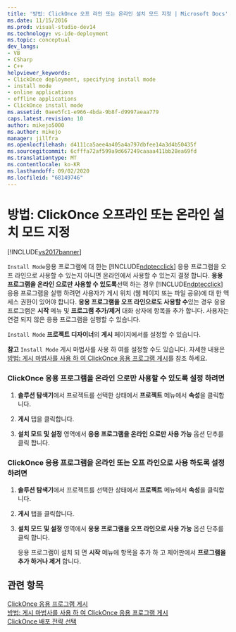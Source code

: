 ```yaml
---
title: '방법: ClickOnce 오프 라인 또는 온라인 설치 모드 지정 | Microsoft Docs'
ms.date: 11/15/2016
ms.prod: visual-studio-dev14
ms.technology: vs-ide-deployment
ms.topic: conceptual
dev_langs:
- VB
- CSharp
- C++
helpviewer_keywords:
- ClickOnce deployment, specifying install mode
- install mode
- online applications
- offline applications
- ClickOnce install mode
ms.assetid: 0aee5fc1-e966-4bda-9b8f-d9997aeaa779
caps.latest.revision: 10
author: mikejo5000
ms.author: mikejo
manager: jillfra
ms.openlocfilehash: d4111ca5aee4a405a4a797dbfee14a3d4b50435f
ms.sourcegitcommit: 6cfffa72af599a9d667249caaaa411bb28ea69fd
ms.translationtype: MT
ms.contentlocale: ko-KR
ms.lasthandoff: 09/02/2020
ms.locfileid: "68149746"
---
```

# <a name="how-to-specify-the-clickonce-offline-or-online-install-mode"></a>방법: ClickOnce 오프라인 또는 온라인 설치 모드 지정
[!INCLUDE[vs2017banner](../includes/vs2017banner.md)]

`Install Mode`응용 프로그램에 대 한는 [!INCLUDE[ndptecclick](../includes/ndptecclick-md.md)] 응용 프로그램을 오프 라인으로 사용할 수 있는지 아니면 온라인에서 사용할 수 있는지 결정 합니다. **응용 프로그램을 온라인 으로만 사용할 수 있도록**선택 하는 경우 [!INCLUDE[ndptecclick](../includes/ndptecclick-md.md)] 응용 프로그램을 실행 하려면 사용자가 게시 위치 (웹 페이지 또는 파일 공유)에 대 한 액세스 권한이 있어야 합니다. **응용 프로그램을 오프 라인으로도 사용할 수**있는 경우 응용 프로그램은 **시작** 메뉴 및 **프로그램 추가/제거** 대화 상자에 항목을 추가 합니다. 사용자는 연결 되지 않은 응용 프로그램을 실행할 수 있습니다.  
  
 `Install Mode` **프로젝트 디자이너**의 **게시** 페이지에서를 설정할 수 있습니다.  
  
 **참고** `Install Mode` 게시 마법사를 사용 하 여를 설정할 수도 있습니다. 자세한 내용은 [방법: 게시 마법사를 사용 하 여 ClickOnce 응용 프로그램 게시](../deployment/how-to-publish-a-clickonce-application-using-the-publish-wizard.md)를 참조 하세요.  
  
### <a name="to-make-a-clickonce-application-available-online-only"></a>ClickOnce 응용 프로그램을 온라인 으로만 사용할 수 있도록 설정 하려면  
  
1. **솔루션 탐색기**에서 프로젝트를 선택한 상태에서 **프로젝트** 메뉴에서 **속성**을 클릭합니다.  
  
2. **게시** 탭을 클릭합니다.  
  
3. **설치 모드 및 설정** 영역에서 **응용 프로그램을 온라인 으로만 사용 가능** 옵션 단추를 클릭 합니다.  
  
### <a name="to-make-a-clickonce-application-available-online-or-offline"></a>ClickOnce 응용 프로그램을 온라인 또는 오프 라인으로 사용 하도록 설정 하려면  
  
1. **솔루션 탐색기**에서 프로젝트를 선택한 상태에서 **프로젝트** 메뉴에서 **속성**을 클릭합니다.  
  
2. **게시** 탭을 클릭합니다.  
  
3. **설치 모드 및 설정** 영역에서 **응용 프로그램을 오프 라인으로 사용 가능** 옵션 단추를 클릭 합니다.  
  
     응용 프로그램이 설치 되 면 **시작** 메뉴에 항목을 추가 하 고 제어판에서 **프로그램을 추가 하거나 제거** 합니다.  
  
## <a name="see-also"></a>관련 항목  
 [ClickOnce 응용 프로그램 게시](../deployment/publishing-clickonce-applications.md)   
 [방법: 게시 마법사를 사용 하 여 ClickOnce 응용 프로그램 게시](../deployment/how-to-publish-a-clickonce-application-using-the-publish-wizard.md)   
 [ClickOnce 배포 전략 선택](../deployment/choosing-a-clickonce-deployment-strategy.md)
